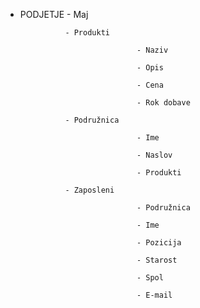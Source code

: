 - PODJETJE - Maj

                - Produkti

                                - Naziv

                                - Opis

                                - Cena

                                - Rok dobave

                - Podružnica

                                - Ime

                                - Naslov

                                - Produkti

                - Zaposleni

                                - Podružnica

                                - Ime

                                - Pozicija

                                - Starost

                                - Spol

                                - E-mail
